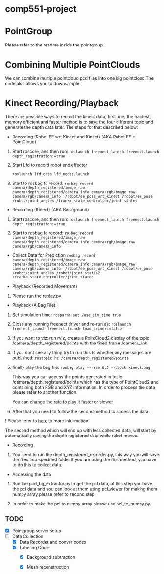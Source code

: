 # comp551-project

# PointGroup

Please refer to the readme inside the pointgroup

# Combining Multiple PointClouds

We can combine multiple pointcloud pcd files into one big pointcloud.The code also allows you to downsample.

# Kinect Recording/Playback

There are possible ways to record the kinect data, first one, the hardest, memory efficient
and faster method is to save the four different topic and generate the depth data later.
The steps for that described below:

* Recording (Robot EE wrt Kinect and Kinect) (AKA Robot EE + PointCloud)
1. Start roscore, and then run:
    ```roslaunch freenect_launch freenect.launch depth_registration:=true```

2. Start Lfd to record robot end effector

    ```roslaunch lfd_data lfd_nodes.launch```

3. Start to rosbag to record:
    ```rosbag record camera/depth_registered/image_raw camera/depth_registered/camera_info camera/rgb/image_raw camera/rgb/camera_info  /robot/ee_pose_wrt_kinect /robot/ee_pose /robot/joint_angles /franka_state_controller/joint_states```

* Recording (Kinect) (AKA Background)
1. Start roscore, and then run:
    ```roslaunch freenect_launch freenect.launch depth_registration:=true```

2. Start to rosbag to record:
    ```rosbag record camera/depth_registered/image_raw camera/depth_registered/camera_info camera/rgb/image_raw camera/rgb/camera_info ```

* Collect Data for Prediction
```rosbag record camera/depth_registered/image_raw camera/depth_registered/camera_info camera/rgb/image_raw camera/rgb/camera_info  /robot/ee_pose_wrt_kinect /robot/ee_pose /robot/joint_angles /robot/joint_states2 /franka_state_controller/joint_states```




* Playback (Recorded Movement)

1. Please run the replay.py

* Playback (A Bag File):
1. Set simulation time:
    ```rosparam set /use_sim_time true```
2. Close any running freenect driver and re-run as:
    ```roslaunch freenect_launch freenect.launch load_driver:=false```

3. If you want to viz: 
    run rviz, create a PointCloud2 display of the topic /camera/depth_registered/points with the fixed frame 
    /camera_link 

4. If you dont see any thing try to run this to whether any messages are published:
    ```rostopic hz /camera/depth_registered/points```

5. finally play the bag file:
    ```rosbag play --rate 0.5 --clock kinect.bag```

    This way you can access the points generated in topic /camera/depth_registered/points which has the type of PointCloud2
    and containing both RGB and XYZ information. In order to process the data please refer to another function.

    You can change the rate to play it faster or slower

6. After that you need to follow the second method to access the data.

! Please refer to [here](http://wiki.ros.org/openni_launch/Tutorials/BagRecordingPlayback) to more information.

The second method which will end up with less collected data, will start by automatically saving the depth registered data 
while robot moves.

* Recording

1. You need to run the depth_registered_recorder.py, this way you will save the files into specified folder.If you are
    using the first method, you have to do this to collect data. 

* Accessing the data

1. Run the pcd_bg_extractor.py to get the pcl data, at this step you have the pcl data and you can look at them using
    pcl_viewer for making them numpy array please refer to second step

2. In order to make the pcl to numpy array please use pcl_to_numpy.py. 


## TODO
- [x] Pointgroup server setup
- [ ] Data Collection
    - [x] Data Recorder and conver codes
    - [x] Labeling Code
      - [x] Background subtraction
      - [x] Mesh reconstruction

  


